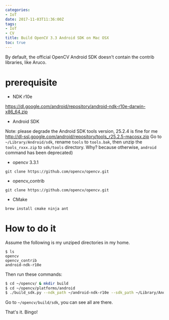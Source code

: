 ```yaml
---
categories:
- IoT
date: 2017-11-03T11:36:00Z
tags:
- IoT
- CV
title: Build OpenCV 3.3 Android SDK on Mac OSX
toc: true
---
```


By default, the official OpenCV Android SDK doesn't contain the contrib libraries, like Aruco.

# prerequisite
- NDK r10e

https://dl.google.com/android/repository/android-ndk-r10e-darwin-x86_64.zip

- Android SDK 

Note: please degrade the Android SDK tools version, 25.2.4 is fine for me
http://dl-ssl.google.com/android/repository/tools_r25.2.5-macosx.zip
Go to `~/Library/Android/sdk`, rename `tools` to `tools.bak`, then unzip the `tools_rxxx.zip` to `sdk/tools` directory.
Why? because otherwise, `android` command has been deprecated)

- opencv 3.3.1

`git clone https://github.com/opencv/opencv.git`

- opencv_contrib

`git clone https://github.com/opencv/opencv.git`

- CMake

`brew install cmake ninja ant`

# How to do it

Assume the following is my unziped directories in my home.
```
$ ls
opencv
opencv_contrib
android-ndk-r10e
```

Then run these commands:
```bash
$ cd ~/opencv/ & mkdir build
$ cd ~/opencv/platforms/android
$ ./build_sdk.py --ndk_path ~/android-ndk-r10e --sdk_path ~/Library/Android/sdk --extra_modules_path ~/opencv_contrib/modules ~/opencv/build ~/opencv
```

Go to `~/opencv/build/sdk`, you can see all are there.

That's it. Bingo!





